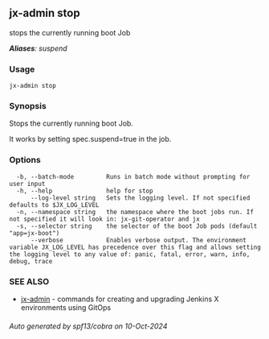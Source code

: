## jx-admin stop

stops the currently running boot Job

***Aliases**: suspend*

### Usage

```
jx-admin stop
```

### Synopsis

Stops the currently running boot Job. 

It works by setting spec.suspend=true in the job.

### Options

```
  -b, --batch-mode         Runs in batch mode without prompting for user input
  -h, --help               help for stop
      --log-level string   Sets the logging level. If not specified defaults to $JX_LOG_LEVEL
  -n, --namespace string   the namespace where the boot jobs run. If not specified it will look in: jx-git-operator and jx
  -s, --selector string    the selector of the boot Job pods (default "app=jx-boot")
      --verbose            Enables verbose output. The environment variable JX_LOG_LEVEL has precedence over this flag and allows setting the logging level to any value of: panic, fatal, error, warn, info, debug, trace
```

### SEE ALSO

* [jx-admin](jx-admin.md)	 - commands for creating and upgrading Jenkins X environments using GitOps

###### Auto generated by spf13/cobra on 10-Oct-2024
